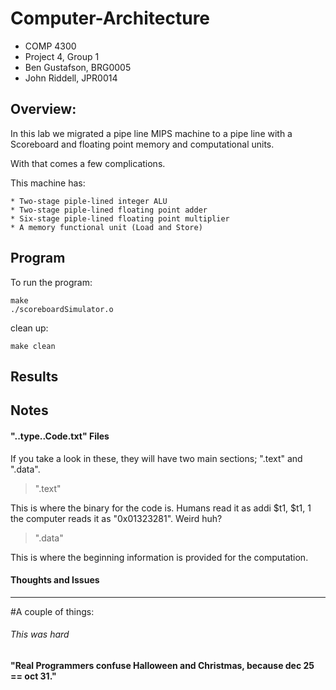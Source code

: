 Computer-Architecture
=====================
- COMP 4300
- Project 4, Group 1
- Ben Gustafson, BRG0005
- John Riddell, JPR0014

Overview:
-------------

In this lab we migrated a pipe line MIPS machine to a pipe line with a Scoreboard and floating point memory and computational units.

With that comes a few complications.

This machine has:

    * Two-stage piple-lined integer ALU
    * Two-stage piple-lined floating point adder
    * Six-stage piple-lined floating point multiplier
    * A memory functional unit (Load and Store)

Program
-------------

To run the program:

    make
    ./scoreboardSimulator.o

clean up:

    make clean  


Results
-------------



Notes
-------------

#### "..type..Code.txt" Files ####

If you take a look in these, they will have two main sections; ".text" and ".data".

>".text"

This is where the binary for the code is. Humans read it as addi $t1, $t1, 1 the computer reads it as "0x01323281". Weird huh?

>".data"

This is where the beginning information is provided for the computation.


#### Thoughts and Issues ####
************************************

#A couple of things:


###### This was hard ######

**"Real Programmers confuse Halloween and Christmas, because dec 25 == oct 31."**
